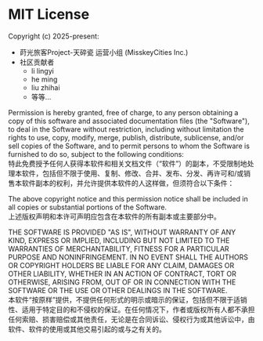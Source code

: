 # MIT License

Copyright (c) 2025-present:
- 莳光旅客Project-天碎瓷 运营小组 (MisskeyCities Inc.)
- 社区贡献者
  - li lingyi
  - he ming
  - liu zhihai
  - 等等...

Permission is hereby granted, free of charge, to any person obtaining a copy of this software and associated documentation files (the "Software"), to deal in the Software without restriction, including without limitation the rights to use, copy, modify, merge, publish, distribute, sublicense, and/or sell copies of the Software, and to permit persons to whom the Software is furnished to do so, subject to the following conditions: \
特此免费授予任何人获得本软件和相关文档文件（“软件”）的副本，不受限制地处理本软件，包括但不限于使用、复制、修改、合并、发布、分发、再许可和/或销售本软件副本的权利，并允许提供本软件的人这样做，但须符合以下条件：

The above copyright notice and this permission notice shall be included in all copies or substantial portions of the Software. \
上述版权声明和本许可声明应包含在本软件的所有副本或主要部分中。

THE SOFTWARE IS PROVIDED "AS IS", WITHOUT WARRANTY OF ANY KIND, EXPRESS OR IMPLIED, INCLUDING BUT NOT LIMITED TO THE WARRANTIES OF MERCHANTABILITY, FITNESS FOR A PARTICULAR PURPOSE AND NONINFRINGEMENT. IN NO EVENT SHALL THE AUTHORS OR COPYRIGHT HOLDERS BE LIABLE FOR ANY CLAIM, DAMAGES OR OTHER LIABILITY, WHETHER IN AN ACTION OF CONTRACT, TORT OR OTHERWISE, ARISING FROM, OUT OF OR IN CONNECTION WITH THE SOFTWARE OR THE USE OR OTHER DEALINGS IN THE SOFTWARE. \
本软件“按原样”提供，不提供任何形式的明示或暗示的保证，包括但不限于适销性、适用于特定目的和不侵权的保证。在任何情况下，作者或版权所有人都不承担任何索赔、损害赔偿或其他责任，无论是在合同诉讼、侵权行为或其他诉讼中，由软件、软件的使用或其他交易引起的或与之有关的。
